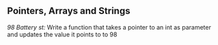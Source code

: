 ## Pointers, Arrays and Strings
*98 Battery st:* Write a function that takes a pointer to an int as parameter and updates the value it points to to 98
